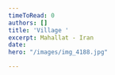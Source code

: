 ```yaml
---
timeToRead: 0
authors: []
title: 'Village '
excerpt: Mahallat - Iran
date: 
hero: "/images/img_4188.jpg"

---
```

